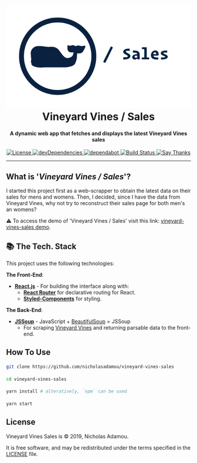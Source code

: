 <h1 align="center">
  <br>
  <a href="https://github.com/nicholasadamou/vineyard-vines-sales"><img src="data/images/logo.png" alt="Logo"></a>
  <br>
  Vineyard Vines / Sales
  <br>
</h1>

<h4 align="center">A dynamic web app that fetches and displays the latest Vineyard Vines sales</h4>

<p align="center">
  <a href="https://github.com/nicholasadamou/vineyard-vines-sales/blob/master/LICENSE.txt">
      <img src="https://img.shields.io/badge/license-GPLv3-blue.svg?style=flat-square" alt="License">
  </a>
  <a href="https://david-dm.org/nicholasadamou/vineyard-vines-sales#info=devDependencies">
      <img src="https://img.shields.io/david/dev/nicholasadamou/vineyard-vines-sales.svg?style=flat-square" alt="devDependencies">
  </a>
  <a href="https://dependabot.com">
      <img src="https://api.dependabot.com/badges/status?host=github&repo=nicholasadamou/vineyard-vines-sales" alt="dependabot">
  </a>
  <a href="https://travis-ci.org/nicholasadamou/vineyard-vines-sales">
      <img src="https://img.shields.io/travis/nicholasadamou/vineyard-vines-sales/master.svg?style=flat-square" alt="Build Status">
  </a>
  <a href="https://saythanks.io/to/NicholasAdamou">
      <img src="https://img.shields.io/badge/say-thanks-ff69b4.svg" alt="Say Thanks">
  </a>
</p>

---

## What is '_Vineyard Vines / Sales_'?

I started this project first as a web-scrapper to obtain the latest data on their sales for mens and womens. Then, I decided, since I have the data from Vineyard Vines, why not try to reconstruct their sales page for both men's an womens?

⚠️ To access the demo of 'Vineyard Vines / Sales' visit this link: [vineyard-vines-sales demo](https://vineyard-vines-sales.netlify.com/).

## 📚 The Tech. Stack

This project uses the following technologies:

**The Front-End**:

- [**React.js**](https://reactjs.org/) - For building the interface along with:
  - [**React Router**](https://reacttraining.com/react-router/) for declarative routing for React.
  - [**Styled-Components**](https://www.styled-components.com/) for styling.

**The Back-End**:

- [**JSSoup**](https://github.com/chishui/JSSoup) - JavaScript + [BeautifulSoup](https://www.crummy.com/software/BeautifulSoup/bs4/doc/) = JSSoup
  - For scraping [Vineyard Vines](https://vineyardvines.com/) and returning parsable data to the front-end.

## How To Use

```bash
git clone https://github.com/nicholasadamou/vineyard-vines-sales

cd vineyard-vines-sales

yarn install # alteratively, `npm` can be used

yarn start
```

## License

Vineyard Vines Sales is © 2019, Nicholas Adamou.

It is free software, and may be redistributed under the terms specified in the [LICENSE] file.

[license]: LICENSE
